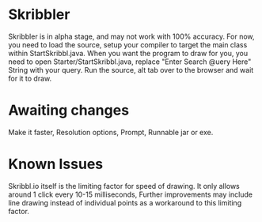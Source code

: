 # Skribbler
Skribbler is in alpha stage, and may not work with 100% accuracy. 
For now, you need to load the source, setup your compiler to target the main class within StartSkribbl.java.
When you want the program to draw for you, you need to open Starter/StartSkribbl.java, replace "Enter Search @uery Here" String with your query.
Run the source, alt tab over to the browser and wait for it to draw.

# Awaiting changes
Make it faster,
Resolution options,
Prompt,
Runnable jar or exe.

# Known Issues
Skribbl.io itself is the limiting factor for speed of drawing. It only allows around 1 click every 10-15 milliseconds, Further improvements may include line drawing instead of individual points as a workaround to this limiting factor.
